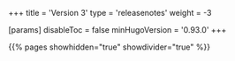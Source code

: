 +++
title = 'Version 3'
type = 'releasenotes'
weight = -3

[params]
  disableToc = false
  minHugoVersion = '0.93.0'
+++

{{% pages showhidden="true" showdivider="true" %}}
